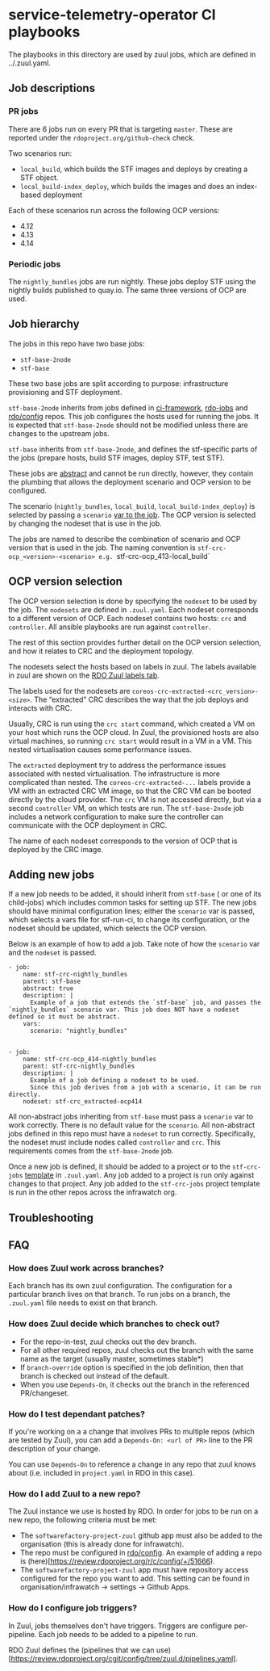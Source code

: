 # service-telemetry-operator CI playbooks

The playbooks in this directory are used by zuul jobs, which are defined in ../.zuul.yaml.

## Job descriptions

### PR jobs

There are 6 jobs run on every PR that is targeting `master`.
These are reported under the `rdoproject.org/github-check` check.

Two scenarios run:
- `local_build`, which builds the STF images and deploys by creating a STF object.
- `local_build-index_deploy`, which builds the images and does an index-based deployment

Each of these scenarios run across the following OCP versions:
- 4.12
- 4.13
- 4.14

### Periodic jobs

The `nightly_bundles` jobs are run nightly. These jobs deploy STF using the nightly builds published to quay.io.
The same three versions of OCP are used.

## Job hierarchy

The jobs in this repo have two base jobs:

- `stf-base-2node`
- `stf-base`

These two base jobs are split according to purpose: infrastructure provisioning and STF deployment.

`stf-base-2node` inherits from jobs defined in [ci-framework](http://github.com/openstack-k8s-operators/ci-framework), [rdo-jobs](https://review.rdoproject.org/cgit/rdo-jobs/) and [rdo/config](https://review.rdoproject.org/cgit/config/) repos.
This job configures the hosts used for running the jobs.
It is expected that `stf-base-2node` should not be modified unless there are changes to the upstream jobs.

`stf-base` inherits from `stf-base-2node`, and defines the stf-specific parts of the jobs (prepare hosts, build STF images, deploy STF, test STF).

These jobs are [abstract](https://zuul-ci.org/docs/zuul/latest/config/job.html#attr-job.abstract) and cannot be run directly, however, they contain the plumbing that allows the deployment scenario and OCP version to be configured.

The scenario (`nightly_bundles`, `local_build`, `local_build-index_deploy`) is selected by passing a `scenario` [var to the job](https://zuul-ci.org/docs/zuul/latest/config/job.html#attr-job.vars).
The OCP version is selected by changing the nodeset that is use in the job.

The jobs are named to describe the combination of scenario and OCP version that is used in the job.
The naming convention is `stf-crc-ocp_<version>-<scenario> e.g. `stf-crc-ocp_413-local_build`

## OCP version selection

The OCP version selection is done by specifying the `nodeset` to be used by the job.
The `nodesets` are defined in `.zuul.yaml`. Each nodeset corresponds to a different version of OCP.
Each nodeset contains two hosts: `crc` and `controller`.
All ansible playbooks are run against `controller`.

The rest of this section provides further detail on the OCP version selection, and how it relates to CRC and the deployment topology.

The nodesets select the hosts based on labels in zuul.
The labels available in zuul are shown on the [RDO Zuul labels tab](https://review.rdoproject.org/zuul/labels).

The labels used for the nodesets are `coreos-crc-extracted-<crc_version>-<size>`.
The “extracted” CRC describes the way that the job deploys and interacts with CRC.

Usually, CRC is run using the `crc start` command, which created a VM on your host which runs the OCP cloud.
In Zuul, the provisioned hosts are also virtual machines, so running `crc start` would result in a VM in a VM. This nested virtualisation causes some performance issues.

The `extracted` deployment try to address the performance issues associated with nested virtualisation. The infrastructure is more complicated than nested.
The `coreos-crc-extracted-...` labels provide a VM with an extracted CRC VM image, so that the CRC VM can be booted directly by the cloud provider. The `crc` VM is not accessed directly, but via a second `controller` VM, on which tests are run. The `stf-base-2node` job includes a network configuration to make sure the controller can communicate with the OCP deployment in CRC.

The name of each nodeset corresponds to the version of OCP that is deployed by the CRC image.

## Adding new jobs

If a new job needs to be added, it should inherit from `stf-base` ( or one of its child-jobs) which includes common tasks for setting up STF. The new jobs should have minimal configuration lines; either the `scenario` var is passed, which selects a vars file for stf-run-ci, to change its configuration, or the nodeset should be updated, which selects the OCP version.

Below is an example of how to add a job. Take note of how the `scenario` var and the `nodeset` is passed.

    - job:
        name: stf-crc-nightly_bundles
        parent: stf-base
        abstract: true
        description: |
          Example of a job that extends the `stf-base` job, and passes the `nightly_bundles` scenario var. This job does NOT have a nodeset defined so it must be abstract.
        vars:
          scenario: "nightly_bundles"


    - job:
        name: stf-crc-ocp_414-nightly_bundles
        parent: stf-crc-nightly_bundles
        description: |
          Example of a job defining a nodeset to be used.
          Since this job derives from a job with a scenario, it can be run directly.
        nodeset: stf-crc_extracted-ocp414

All non-abstract jobs inheriting from `stf-base` must pass a `scenario` var to work correctly. There is no default value for the `scenario`.
All non-abstract jobs defined in this repo must have a `nodeset` to run correctly. Specifically, the nodeset must include nodes called `controller` and `crc`. This requirements comes from the `stf-base-2node` job.

Once a new job is defined, it should be added to a project or to the `stf-crc-jobs` [template](https://zuul-ci.org/docs/zuul/latest/config/project.html#project-template) in `.zuul.yaml`.
Any job added to a project is run only against changes to that project.
Any job added to the `stf-crc-jobs` project template is run in the other repos across the infrawatch org.

## Troubleshooting

## FAQ

### How does Zuul work across branches?
Each branch has its own zuul configuration. The configuration for a particular branch lives on that branch.
To run jobs on a branch, the `.zuul.yaml` file needs to exist on that branch.

### How does Zuul decide which branches to check out?

- For the repo-in-test, zuul checks out the dev branch.
- For all other required repos, zuul checks out the branch with the same name as the target (usually master, sometimes stable*)
- If  `branch-override` option is specified in the job definition, then that branch is checked out instead of the default.
- When you use `Depends-On`, it checks out the branch in the referenced PR/changeset.

### How do I test dependant patches?
If you're working on a a change that involves PRs to multiple repos (which are tested by Zuul), you can add a `Depends-On: <url of PR>` line to the PR description of your change.

You can use `Depends-On` to reference a change in any repo that zuul knows about (i.e. included in `project.yaml` in RDO in this case).

### How do I add Zuul to a new repo?
The Zuul instance we use is hosted by RDO. In order for jobs to be run on a new repo, the following criteria must be met:
- The `softwarefactory-project-zuul` github app must also be added to the organisation (this is already done for infrawatch).
- The repo must be configured in [rdo/config](https://review.rdoproject.org/cgit/config/tree/zuul/rdo.yaml). An example of adding a repo is (here)[https://review.rdoproject.org/r/c/config/+/51666).
- The `softwarefactory-project-zuul` app must have repository access configured for the repo you want to add. This setting can be found in organisation/infrawatch -> settings -> Github Apps.

### How do I configure job triggers?
In Zuul, jobs themselves don't have triggers. Triggers are configure per-pipeline.
Each job needs to be added to a pipeline to run.

RDO Zuul defines the (pipelines that we can use)[https://review.rdoproject.org/cgit/config/tree/zuul.d/pipelines.yaml].
